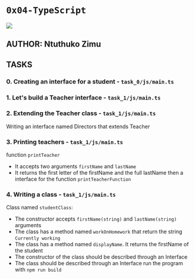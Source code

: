 #  `0x04-TypeScript`

![](https://res.cloudinary.com/de4rvmslk/image/upload/w_1600/f_auto,q_auto/Javascript_vs_typescript_key_differences.png)
## AUTHOR: Ntuthuko Zimu
## TASKS

### 0. Creating an interface for a student - `task_0/js/main.ts`

### 1. Let's build a Teacher interface - `task_1/js/main.ts`

### 2. Extending the Teacher class - `task_1/js/main.ts`
Writing an interface named Directors that extends Teacher

### 3. Printing teachers - `task_1/js/main.ts`
function `printTeacher`
 * It accepts two arguments `firstName` and `lastName`
 * It returns the first letter of the firstName and the full lastName
then a interface for the function `printTeacherFunction`

### 4. Writing a class - `task_1/js/main.ts`
Class named `studentClass`:
 * The constructor accepts `firstName(string)` and `lastName(string)` arguments
 * The class has a method named `workOnHomework` that return the string `Currently working`
 * The class has a method named `displayName`. It returns the firstName of the student
 * The constructor of the class should be described through an Interface
 * The class should be described through an Interface
run the program with `npm run build`